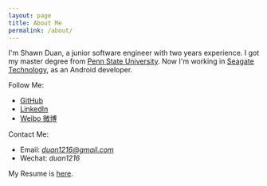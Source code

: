 ```yaml
---
layout: page
title: About Me
permalink: /about/
---
```


I'm Shawn Duan, a junior software engineer with two years experience. I got my master degree from [Penn State University](http://www.psu.edu/). Now I'm working in [Seagate Technology](http://www.seagate.com/), as an Android developer.

Follow Me:

* [GitHub](https://github.com/ShawnDuan)
* [LinkedIn](https://www.linkedin.com/in/shawnwduan)
* [Weibo 微博](http://weibo.com/duanwx)

Contact Me:

* Email: *duan1216@gmail.com*
* Wechat: *duan1216*

My Resume is [here](/files/resume.pdf).